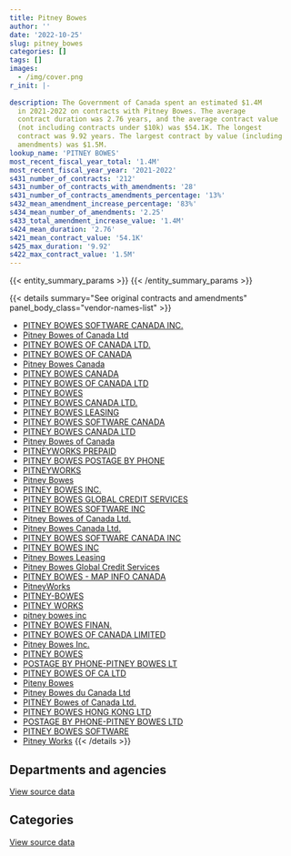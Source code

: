 ```yaml
---
title: Pitney Bowes
author: ''
date: '2022-10-25'
slug: pitney_bowes
categories: []
tags: []
images:
  - /img/cover.png
r_init: |-
  
description: The Government of Canada spent an estimated $1.4M
  in 2021-2022 on contracts with Pitney Bowes. The average
  contract duration was 2.76 years, and the average contract value
  (not including contracts under $10k) was $54.1K. The longest
  contract was 9.92 years. The largest contract by value (including
  amendments) was $1.5M.
lookup_name: 'PITNEY BOWES'
most_recent_fiscal_year_total: '1.4M'
most_recent_fiscal_year_year: '2021-2022'
s431_number_of_contracts: '212'
s431_number_of_contracts_with_amendments: '28'
s431_number_of_contracts_amendments_percentage: '13%'
s432_mean_amendment_increase_percentage: '83%'
s434_mean_number_of_amendments: '2.25'
s433_total_amendment_increase_value: '1.4M'
s424_mean_duration: '2.76'
s421_mean_contract_value: '54.1K'
s425_max_duration: '9.92'
s422_max_contract_value: '1.5M'
---
```


<script src="/rmarkdown-libs/htmlwidgets/htmlwidgets.js"></script>
<link href="/rmarkdown-libs/datatables-css/datatables-crosstalk.css" rel="stylesheet" />
<script src="/rmarkdown-libs/datatables-binding/datatables.js"></script>
<script src="/rmarkdown-libs/jquery/jquery-3.6.0.min.js"></script>
<link href="/rmarkdown-libs/dt-core-bootstrap/css/dataTables.bootstrap.min.css" rel="stylesheet" />
<link href="/rmarkdown-libs/dt-core-bootstrap/css/dataTables.bootstrap.extra.css" rel="stylesheet" />
<script src="/rmarkdown-libs/dt-core-bootstrap/js/jquery.dataTables.min.js"></script>
<script src="/rmarkdown-libs/dt-core-bootstrap/js/dataTables.bootstrap.min.js"></script>
<link href="/rmarkdown-libs/crosstalk/css/crosstalk.min.css" rel="stylesheet" />
<script src="/rmarkdown-libs/crosstalk/js/crosstalk.min.js"></script>
<script src="/rmarkdown-libs/htmlwidgets/htmlwidgets.js"></script>
<link href="/rmarkdown-libs/datatables-css/datatables-crosstalk.css" rel="stylesheet" />
<script src="/rmarkdown-libs/datatables-binding/datatables.js"></script>
<script src="/rmarkdown-libs/jquery/jquery-3.6.0.min.js"></script>
<link href="/rmarkdown-libs/dt-core-bootstrap/css/dataTables.bootstrap.min.css" rel="stylesheet" />
<link href="/rmarkdown-libs/dt-core-bootstrap/css/dataTables.bootstrap.extra.css" rel="stylesheet" />
<script src="/rmarkdown-libs/dt-core-bootstrap/js/jquery.dataTables.min.js"></script>
<script src="/rmarkdown-libs/dt-core-bootstrap/js/dataTables.bootstrap.min.js"></script>
<link href="/rmarkdown-libs/crosstalk/css/crosstalk.min.css" rel="stylesheet" />
<script src="/rmarkdown-libs/crosstalk/js/crosstalk.min.js"></script>

{{< entity_summary_params >}}
{{< /entity_summary_params >}}

{{< details summary="See original contracts and amendments" panel_body_class="vendor-names-list" >}}
- [PITNEY BOWES SOFTWARE CANADA INC.](https://search.open.canada.ca/en/ct/?sort=contract_value_f%20desc&page=1&search_text=%22PITNEY%20BOWES%20SOFTWARE%20CANADA%20INC.%22)
- [Pitney Bowes of Canada Ltd](https://search.open.canada.ca/en/ct/?sort=contract_value_f%20desc&page=1&search_text=%22Pitney%20Bowes%20of%20Canada%20Ltd%22)
- [PITNEY BOWES OF CANADA LTD.](https://search.open.canada.ca/en/ct/?sort=contract_value_f%20desc&page=1&search_text=%22PITNEY%20BOWES%20OF%20CANADA%20LTD.%22)
- [PITNEY BOWES OF CANADA](https://search.open.canada.ca/en/ct/?sort=contract_value_f%20desc&page=1&search_text=%22PITNEY%20BOWES%20OF%20CANADA%22)
- [Pitney Bowes Canada](https://search.open.canada.ca/en/ct/?sort=contract_value_f%20desc&page=1&search_text=%22Pitney%20Bowes%20Canada%22)
- [PITNEY BOWES CANADA](https://search.open.canada.ca/en/ct/?sort=contract_value_f%20desc&page=1&search_text=%22PITNEY%20BOWES%20CANADA%22)
- [PITNEY BOWES OF CANADA LTD](https://search.open.canada.ca/en/ct/?sort=contract_value_f%20desc&page=1&search_text=%22PITNEY%20BOWES%20OF%20CANADA%20LTD%22)
- [PITNEY BOWES](https://search.open.canada.ca/en/ct/?sort=contract_value_f%20desc&page=1&search_text=%22PITNEY%20BOWES%22)
- [PITNEY BOWES CANADA LTD.](https://search.open.canada.ca/en/ct/?sort=contract_value_f%20desc&page=1&search_text=%22PITNEY%20BOWES%20CANADA%20LTD.%22)
- [PITNEY BOWES LEASING](https://search.open.canada.ca/en/ct/?sort=contract_value_f%20desc&page=1&search_text=%22PITNEY%20BOWES%20LEASING%22)
- [PITNEY BOWES SOFTWARE CANADA](https://search.open.canada.ca/en/ct/?sort=contract_value_f%20desc&page=1&search_text=%22PITNEY%20BOWES%20SOFTWARE%20CANADA%22)
- [PITNEY BOWES CANADA LTD](https://search.open.canada.ca/en/ct/?sort=contract_value_f%20desc&page=1&search_text=%22PITNEY%20BOWES%20CANADA%20LTD%22)
- [Pitney Bowes of Canada](https://search.open.canada.ca/en/ct/?sort=contract_value_f%20desc&page=1&search_text=%22Pitney%20Bowes%20of%20Canada%22)
- [PITNEYWORKS PREPAID](https://search.open.canada.ca/en/ct/?sort=contract_value_f%20desc&page=1&search_text=%22PITNEYWORKS%20PREPAID%22)
- [PITNEY BOWES POSTAGE BY PHONE](https://search.open.canada.ca/en/ct/?sort=contract_value_f%20desc&page=1&search_text=%22PITNEY%20BOWES%20POSTAGE%20BY%20PHONE%22)
- [PITNEYWORKS](https://search.open.canada.ca/en/ct/?sort=contract_value_f%20desc&page=1&search_text=%22PITNEYWORKS%22)
- [Pitney Bowes](https://search.open.canada.ca/en/ct/?sort=contract_value_f%20desc&page=1&search_text=%22Pitney%20Bowes%22)
- [PITNEY BOWES INC.](https://search.open.canada.ca/en/ct/?sort=contract_value_f%20desc&page=1&search_text=%22PITNEY%20BOWES%20INC.%22)
- [PITNEY BOWES GLOBAL CREDIT SERVICES](https://search.open.canada.ca/en/ct/?sort=contract_value_f%20desc&page=1&search_text=%22PITNEY%20BOWES%20GLOBAL%20CREDIT%20SERVICES%22)
- [PITNEY BOWES SOFTWARE INC](https://search.open.canada.ca/en/ct/?sort=contract_value_f%20desc&page=1&search_text=%22PITNEY%20BOWES%20SOFTWARE%20INC%22)
- [Pitney Bowes of Canada Ltd.](https://search.open.canada.ca/en/ct/?sort=contract_value_f%20desc&page=1&search_text=%22Pitney%20Bowes%20of%20Canada%20Ltd.%22)
- [Pitney Bowes Canada Ltd.](https://search.open.canada.ca/en/ct/?sort=contract_value_f%20desc&page=1&search_text=%22Pitney%20Bowes%20Canada%20Ltd.%22)
- [PITNEY BOWES SOFTWARE CANADA INC](https://search.open.canada.ca/en/ct/?sort=contract_value_f%20desc&page=1&search_text=%22PITNEY%20BOWES%20SOFTWARE%20CANADA%20INC%22)
- [PITNEY BOWES INC](https://search.open.canada.ca/en/ct/?sort=contract_value_f%20desc&page=1&search_text=%22PITNEY%20BOWES%20INC%22)
- [Pitney Bowes Leasing](https://search.open.canada.ca/en/ct/?sort=contract_value_f%20desc&page=1&search_text=%22Pitney%20Bowes%20Leasing%22)
- [Pitney Bowes Global Credit Services](https://search.open.canada.ca/en/ct/?sort=contract_value_f%20desc&page=1&search_text=%22Pitney%20Bowes%20Global%20Credit%20Services%22)
- [PITNEY BOWES - MAP INFO CANADA](https://search.open.canada.ca/en/ct/?sort=contract_value_f%20desc&page=1&search_text=%22PITNEY%20BOWES%20-%20MAP%20INFO%20CANADA%22)
- [PitneyWorks](https://search.open.canada.ca/en/ct/?sort=contract_value_f%20desc&page=1&search_text=%22PitneyWorks%22)
- [PITNEY-BOWES](https://search.open.canada.ca/en/ct/?sort=contract_value_f%20desc&page=1&search_text=%22PITNEY-BOWES%22)
- [PITNEY WORKS](https://search.open.canada.ca/en/ct/?sort=contract_value_f%20desc&page=1&search_text=%22PITNEY%20WORKS%22)
- [pitney bowes inc](https://search.open.canada.ca/en/ct/?sort=contract_value_f%20desc&page=1&search_text=%22pitney%20bowes%20inc%22)
- [PITNEY BOWES FINAN.](https://search.open.canada.ca/en/ct/?sort=contract_value_f%20desc&page=1&search_text=%22PITNEY%20BOWES%20FINAN.%22)
- [PITNEY BOWES OF CANADA LIMITED](https://search.open.canada.ca/en/ct/?sort=contract_value_f%20desc&page=1&search_text=%22PITNEY%20BOWES%20OF%20CANADA%20LIMITED%22)
- [Pitney Bowes Inc.](https://search.open.canada.ca/en/ct/?sort=contract_value_f%20desc&page=1&search_text=%22Pitney%20Bowes%20Inc.%22)
- [PITNEY BOWES](https://search.open.canada.ca/en/ct/?sort=contract_value_f%20desc&page=1&search_text=%22PITNEY%20%20BOWES%22)
- [POSTAGE BY PHONE-PITNEY BOWES LT](https://search.open.canada.ca/en/ct/?sort=contract_value_f%20desc&page=1&search_text=%22POSTAGE%20BY%20PHONE-PITNEY%20BOWES%20LT%22)
- [PITNEY BOWES OF CA LTD](https://search.open.canada.ca/en/ct/?sort=contract_value_f%20desc&page=1&search_text=%22PITNEY%20BOWES%20OF%20CA%20LTD%22)
- [Piteny Bowes](https://search.open.canada.ca/en/ct/?sort=contract_value_f%20desc&page=1&search_text=%22Piteny%20Bowes%22)
- [Pitney Bowes du Canada Ltd](https://search.open.canada.ca/en/ct/?sort=contract_value_f%20desc&page=1&search_text=%22Pitney%20Bowes%20du%20Canada%20Ltd%22)
- [PITNEY Bowes of Canada Ltd.](https://search.open.canada.ca/en/ct/?sort=contract_value_f%20desc&page=1&search_text=%22PITNEY%20Bowes%20of%20Canada%20Ltd.%22)
- [PITNEY BOWES HONG KONG LTD](https://search.open.canada.ca/en/ct/?sort=contract_value_f%20desc&page=1&search_text=%22PITNEY%20BOWES%20HONG%20KONG%20LTD%22)
- [POSTAGE BY PHONE-PITNEY BOWES LTD](https://search.open.canada.ca/en/ct/?sort=contract_value_f%20desc&page=1&search_text=%22POSTAGE%20BY%20PHONE-PITNEY%20BOWES%20LTD%22)
- [PITNEY BOWES SOFTWARE](https://search.open.canada.ca/en/ct/?sort=contract_value_f%20desc&page=1&search_text=%22PITNEY%20BOWES%20SOFTWARE%22)
- [Pitney Works](https://search.open.canada.ca/en/ct/?sort=contract_value_f%20desc&page=1&search_text=%22Pitney%20Works%22)
{{< /details >}}

## Departments and agencies

<div id="htmlwidget-1" style="width:100%;height:auto;" class="datatables html-widget"></div>
<script type="application/json" data-for="htmlwidget-1">{"x":{"style":"bootstrap","filter":"none","vertical":false,"data":[["<a href=\"/departments/aafc-aac/\">Agriculture and Agri-Food Canada<\/a>","<a href=\"/departments/aandc-aadnc/\">Crown-Indigenous Relations and Northern Affairs Canada<\/a>","<a href=\"/departments/cbsa-asfc/\">Canada Border Services Agency<\/a>","<a href=\"/departments/cgc-ccg/\">Canadian Grain Commission<\/a>","<a href=\"/departments/cic/\">Immigration, Refugees and Citizenship Canada<\/a>","<a href=\"/departments/cra-arc/\">Canada Revenue Agency<\/a>","<a href=\"/departments/csc-scc/\">Correctional Service of Canada<\/a>","<a href=\"/departments/dfatd-maecd/\">Global Affairs Canada<\/a>","<a href=\"/departments/dfo-mpo/\">Fisheries and Oceans Canada<\/a>","<a href=\"/departments/dnd-mdn/\">National Defence<\/a>","<a href=\"/departments/ec/\">Environment and Climate Change Canada<\/a>","<a href=\"/departments/elections/\">Elections Canada<\/a>","<a href=\"/departments/esdc-edsc/\">Employment and Social Development Canada<\/a>","<a href=\"/departments/fja-cmf/\">Office of the Commissioner for Federal Judicial Affairs Canada<\/a>","<a href=\"/departments/hc-sc/\">Health Canada<\/a>","<a href=\"/departments/ic/\">Innovation, Science and Economic Development Canada<\/a>","<a href=\"/departments/irb-cisr/\">Immigration and Refugee Board of Canada<\/a>","<a href=\"/departments/isc-sac/\">Indigenous Services Canada<\/a>","<a href=\"/departments/jus/\">Department of Justice Canada<\/a>","<a href=\"/departments/lac-bac/\">Library and Archives Canada<\/a>","<a href=\"/departments/nfb-onf/\">National Film Board<\/a>","<a href=\"/departments/nrcan-rncan/\">Natural Resources Canada<\/a>","<a href=\"/departments/osgg-bsgg/\">Office of the Secretary to the Governor General<\/a>","<a href=\"/departments/pbc-clcc/\">Parole Board of Canada<\/a>","<a href=\"/departments/pc/\">Parks Canada<\/a>","<a href=\"/departments/pco-bcp/\">Privy Council Office<\/a>","<a href=\"/departments/pwgsc-tpsgc/\">Public Services and Procurement Canada<\/a>","<a href=\"/departments/rcmp-grc/\">Royal Canadian Mounted Police<\/a>","<a href=\"/departments/ssc-spc/\">Shared Services Canada<\/a>","<a href=\"/departments/statcan/\">Statistics Canada<\/a>","<a href=\"/departments/tbs-sct/\">Treasury Board of Canada Secretariat<\/a>","<a href=\"/departments/tc/\">Transport Canada<\/a>","<a href=\"/departments/vac-acc/\">Veterans Affairs Canada<\/a>"],[46146.22,7054.45,57830.21,3618.44,94852.51,680963.29,14594.15,7706.81,null,9453.48,3770.54,2860.27,42132.57,14125,6476.77,37133.25,null,null,6448.49,22566.88,1645.11,7136.71,3236.19,null,10920,null,10805.66,16698.79,47500.51,115469.91,1420.55,31369.76,null],[55972.88,7073.78,29471.4,5495.23,60324.17,787353.24,50548,7727.92,19690.25,37944.61,null,6829.58,117361.24,4721.23,34682.34,153524.89,6373.83,null,6466.16,null,1649.62,22637.13,5587,null,19653.16,6822.51,18080.31,50341.86,47630.65,29532.45,null,59550.79,null],[28692.9,7054.45,52437.36,5480.21,50933.41,583656.25,null,3863.96,null,12308.77,null,45135.11,1096850.5,null,26009.92,45019.43,6663.68,1677.64,10142,null,1645.11,null,5571.73,4933.74,20703.86,6803.87,14761.68,7171.6,19911.17,64666.79,null,12111.61,null],[47552.3,7054.45,25658.84,2747.61,45569.4,612725.79,null,null,null,68000.99,null,4143.64,357480.98,null,26009.92,2028.19,18817.76,8316.16,24986.53,null,1645.11,null,5571.73,23150.98,19213.05,6803.87,14761.68,8348.11,null,79086.15,null,13327.26,13540.89]],"container":"<table class=\"table table-striped table-hover row-border order-column display\">\n  <thead>\n    <tr>\n      <th>Department<\/th>\n      <th>2018-2019<\/th>\n      <th>2019-2020<\/th>\n      <th>2020-2021<\/th>\n      <th>2021-2022<\/th>\n    <\/tr>\n  <\/thead>\n<\/table>","options":{"order":[[4,"desc"]],"pageLength":10,"autoWidth":true,"columnDefs":[{"targets":1,"render":"function(data, type, row, meta) {\n    return type !== 'display' ? data : DTWidget.formatCurrency(data, \"$\", 2, 3, \",\", \".\", true, null);\n  }"},{"targets":2,"render":"function(data, type, row, meta) {\n    return type !== 'display' ? data : DTWidget.formatCurrency(data, \"$\", 2, 3, \",\", \".\", true, null);\n  }"},{"targets":3,"render":"function(data, type, row, meta) {\n    return type !== 'display' ? data : DTWidget.formatCurrency(data, \"$\", 2, 3, \",\", \".\", true, null);\n  }"},{"targets":4,"render":"function(data, type, row, meta) {\n    return type !== 'display' ? data : DTWidget.formatCurrency(data, \"$\", 2, 3, \",\", \".\", true, null);\n  }"},{"width":"16%","targets":[1,2,3,4]},{"className":"dt-right","targets":[1,2,3,4]}],"orderClasses":false}},"evals":["options.columnDefs.0.render","options.columnDefs.1.render","options.columnDefs.2.render","options.columnDefs.3.render"],"jsHooks":[]}</script>
<p class="text-right">
<a href="https://github.com/GoC-Spending/contracts-data/tree/main/data/out/vendors/pitney_bowes/summary_by_fiscal_year_by_department.csv" class="source-data-link btn btn-link">View source data</a>
</p>

## Categories

<div id="htmlwidget-2" style="width:100%;height:auto;" class="datatables html-widget"></div>
<script type="application/json" data-for="htmlwidget-2">{"x":{"style":"bootstrap","filter":"none","vertical":false,"data":[["<a href=\"/categories/other/\">(Other)<\/a>","<a href=\"/categories/office_management/\">Office management<\/a>","<a href=\"/categories/defence/\">Defence<\/a>","<a href=\"/categories/information_technology/\">Information technology<\/a>","<a href=\"/categories/transportation_and_logistics/\">Transportation and logistics<\/a>","<a href=\"/categories/industrial_products_and_services/\">Industrial products and services<\/a>","<a href=\"/categories/human_capital/\">Human capital<\/a>"],[2488.45,1051636.6,null,216360.56,null,22150.91,11300],[2495.27,1253075.39,null,374268.86,null,21991.06,1215.65],[2488.45,738502.52,null,1240029.79,6243.93,136857.73,10084.35],[1247.63,864108.69,1504.54,506982.69,8348.11,54349.76,null]],"container":"<table class=\"table table-striped table-hover row-border order-column display\">\n  <thead>\n    <tr>\n      <th>Category<\/th>\n      <th>2018-2019<\/th>\n      <th>2019-2020<\/th>\n      <th>2020-2021<\/th>\n      <th>2021-2022<\/th>\n    <\/tr>\n  <\/thead>\n<\/table>","options":{"order":[[4,"desc"]],"dom":"t","pageLength":30,"autoWidth":true,"columnDefs":[{"targets":1,"render":"function(data, type, row, meta) {\n    return type !== 'display' ? data : DTWidget.formatCurrency(data, \"$\", 2, 3, \",\", \".\", true, null);\n  }"},{"targets":2,"render":"function(data, type, row, meta) {\n    return type !== 'display' ? data : DTWidget.formatCurrency(data, \"$\", 2, 3, \",\", \".\", true, null);\n  }"},{"targets":3,"render":"function(data, type, row, meta) {\n    return type !== 'display' ? data : DTWidget.formatCurrency(data, \"$\", 2, 3, \",\", \".\", true, null);\n  }"},{"targets":4,"render":"function(data, type, row, meta) {\n    return type !== 'display' ? data : DTWidget.formatCurrency(data, \"$\", 2, 3, \",\", \".\", true, null);\n  }"},{"width":"16%","targets":[1,2,3,4]},{"className":"dt-right","targets":[1,2,3,4]}],"orderClasses":false,"lengthMenu":[10,25,30,50,100]}},"evals":["options.columnDefs.0.render","options.columnDefs.1.render","options.columnDefs.2.render","options.columnDefs.3.render"],"jsHooks":[]}</script>
<p class="text-right">
<a href="https://github.com/GoC-Spending/contracts-data/tree/main/data/out/vendors/pitney_bowes/summary_by_fiscal_year_by_category.csv" class="source-data-link btn btn-link">View source data</a>
</p>
